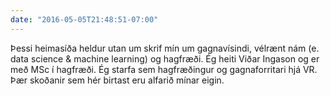 ```yaml
---
date: "2016-05-05T21:48:51-07:00"
---
```


Þessi heimasíða heldur utan um skrif mín um gagnavísindi, vélrænt nám (e. data science & machine learning) og hagfræði. Ég heiti Viðar Ingason og er með MSc í hagfræði. Ég starfa sem hagfræðingur og gagnaforritari hjá VR. Þær skoðanir sem hér birtast eru alfarið mínar eigin.